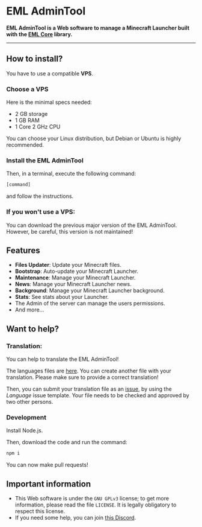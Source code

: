 # EML AdminTool

**EML AdminTool is a Web software to manage a Minecraft Launcher built with the [EML Core](https://github.com/Electron-Minecraft-Launcher/EML-Core) library.**


---


## How to install?

You have to use a compatible **VPS**.

### Choose a VPS

Here is the minimal specs needed:
 * 2 GB storage
 * 1 GB RAM
 * 1 Core 2 GHz CPU

You can choose your Linux distribution, but Debian or Ubuntu is highly recommended.

### Install the EML AdminTool

Then, in a terminal, execute the following command:
```bash
[command]
```
and follow the instructions.

### If you won't use a VPS:

You can download the previous major version of the EML AdminTool. However, be careful, this version is not maintained!


## Features

 * **Files Updater**: Update your Minecraft files.
 * **Bootstrap**: Auto-update your Minecraft Launcher.
 * **Maintenance**: Manage your Minecraft Launcher.
 * **News**: Manage your Minecraft Launcher news.
 * **Background**: Manage your Minecraft Launcher background.
 * **Stats**: See stats about your Launcher.
 * The Admin of the server can manage the users permissions.
 * And more...


## Want to help?

### Translation:

You can help to translate the EML AdminTool!

The languages files are [here](./client/src/assets/language/). You can create another file with your translation. Please make sure to provide a correct translation!

Then, you can submit your translation file as an [issue](https://github.com/Electron-Minecraft-Launcher/EML-AdminTool-v2/issues), by using the *Language* issue template. Your file needs to be checked and approved by two other persons.

### Development

Install Node.js.

Then, download the code and run the command:
```bash
npm i
```
You can now make pull requests!


## Important information

* This Web software is under the `GNU GPLv3` license; to get more information, please read the file `LICENSE`. It is legally obligatory to respect this license.
* If you need some help, you can join [this Discord](https://discord.gg/FePaQ7v).
